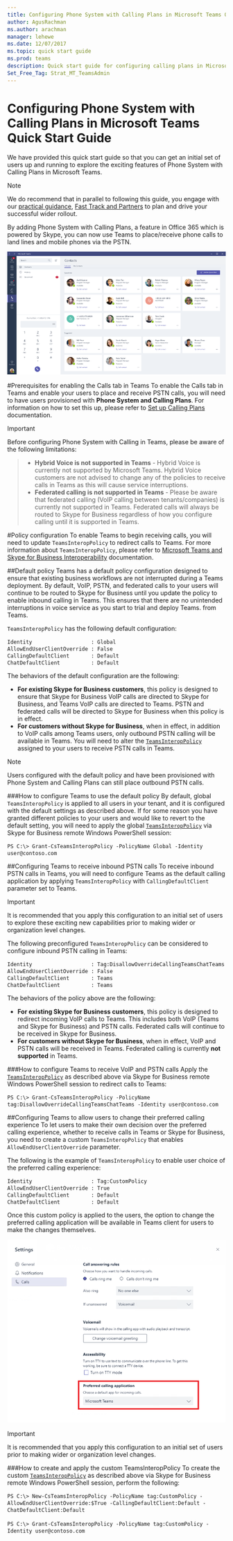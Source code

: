 ```yaml
---
title: Configuring Phone System with Calling Plans in Microsoft Teams Quick Start Guide
author: AgusRachman
ms.author: arachman
manager: lehewe
ms.date: 12/07/2017
ms.topic: quick start guide
ms.prod: teams
description: Quick start guide for configuring calling plans in Microsoft Teams
Set_Free_Tag: Strat_MT_TeamsAdmin
---
```


Configuring Phone System with Calling Plans in Microsoft Teams Quick Start Guide
================================================================================

We have provided this quick start guide so that you can get an initial set of users up and running to explore the exciting features of Phone System with Calling Plans in Microsoft Teams.

> [!NOTE]
> We do recommend that in parallel to following this guide, you engage with our [practical guidance](https://docs.microsoft.com/en-us/MicrosoftTeams/phone-system-with-calling-plans), [Fast Track and Partners](https://aka.ms/cloudvoide) to plan and drive your successful wider rollout.

By adding Phone System with Calling Plans, a feature in Office 365 which is powered by Skype, you can now use Teams to place/receive phone calls to land lines and mobile phones via the PSTN.

![Calling in Teams](media/Calling_in_Teams.png)

#Prerequisites for enabling the Calls tab in Teams
To enable the Calls tab in Teams and enable your users to place and receive PSTN calls, you will need to have users provisioned with **Phone System and Calling Plans**. For information on how to set this up, please refer to [Set up Calling Plans](https://support.office.com/en-us/article/Set-up-Calling-Plans-57893158-1acd-44ac-acaf-19f58264a9e0) documentation.

> [!IMPORTANT]
> Before configuring Phone System with Calling in  Teams, please be aware of the following limitations:
>> * **Hybrid Voice is not supported in Teams** - Hybrid Voice is currently not supported by Microsoft Teams. Hybrid Voice customers are not advised to change any of the policies to receive calls in Teams as this will cause service interruptions.
>> * **Federated calling is not supported in Teams** - Please be aware that federated calling (VoIP calling between tenants/companies) is currently not supported in Teams. Federated calls will always be routed to Skype for Business regardless of how you configure calling until it is supported in Teams.

#Policy configuration
To enable Teams to begin receiving calls, you will need to update `TeamsInteropPolicy` to redirect calls to Teams. For more information about `TeamsInteropPolicy`, please refer to [Microsoft Teams and Skype for Business Interoperability](https://aka.ms/teamssfbinterop) documentation.

##Default policy
Teams has a default policy configuration designed to ensure that existing business workflows are not interrupted during a Teams deployment. By default, VoIP, PSTN, and federated calls to your users will continue to be routed to Skype for Business until you update the policy to enable inbound calling in Teams. This ensures that there are no unintended interruptions in voice service as you start to trial and deploy Teams.
from Teams.

`TeamsInteropPolicy` has the following default configuration:

    Identity                   : Global
    AllowEndUserClientOverride : False
    CallingDefaultClient       : Default
    ChatDefaultClient          : Default

The behaviors of the default configuration are the following:
* **For existing Skype for Business customers**, this policy is designed to ensure that Skype for Business VoIP calls are directed to Skype for Business, and Teams VoIP calls are directed to Teams. PSTN and federated calls will be directed to Skype for Business when this policy is in effect.
* **For customers without Skype for Business**, when in effect, in addition to VoIP calls among Teams users, only outbound PSTN calling will be available in Teams. You will need to alter the [`TeamsInteropPolicy`](https://docs.microsoft.com/en-us/powershell/module/skype/?view=skype-ps) assigned to your users to receive PSTN calls in Teams.

> [!NOTE]
> Users configured with the default policy and have been provisioned with Phone System and Calling Plans can still place outbound PSTN calls. 

###How to configure Teams to use the default policy
By default, global `TeamsInteropPolicy` is applied to all users in your tenant, and it is configured with the default settings as described above. If for some reason you have granted different policies to your users and would like to revert to the default setting, you will need to apply the global [`TeamsInteropPolicy`](https://docs.microsoft.com/en-us/powershell/module/skype/?view=skype-ps) via Skype for Business remote Windows PowerShell session:

    PS C:\> Grant-CsTeamsInteropPolicy -PolicyName Global -Identity user@contoso.com

##Configuring Teams to receive inbound PSTN calls
To receive inbound PSTN calls in Teams, you will need to configure Teams as the default calling application by applying `TeamsInteropPolicy` with `CallingDefaultClient` parameter set to Teams.

> [!IMPORTANT]
> It is recommended that you apply this configuration to an initial set of users to explore these exciting new capabilities prior to making wider or organization level changes.

The following preconfigured `TeamsInteropPolicy` can be considered to configure inbound PSTN calling in Teams:

    Identity                   : Tag:DisallowOverrideCallingTeamsChatTeams
    AllowEndUserClientOverride : False
    CallingDefaultClient       : Teams
    ChatDefaultClient          : Teams

The behaviors of the policy above are the following:
* **For existing Skype for Business customers**, this policy is designed to redirect incoming VoIP calls to Teams. This includes both VoIP (Teams and Skype for Business) and PSTN calls. Federated calls will continue to be received in Skype for Business.
* **For customers without Skype for Business**, when in effect, VoIP and PSTN calls will be received in Teams. Federated calling is currently **not supported** in Teams.

###How to configure Teams to receive VoIP and PSTN calls
Apply the [`TeamsInteropPolicy`](https://docs.microsoft.com/en-us/powershell/module/skype/?view=skype-ps) as described above via Skype for Business remote Windows PowerShell session to redirect calls to Teams:

    PS C:\> Grant-CsTeamsInteropPolicy -PolicyName tag:DisallowOverrideCallingTeamsChatTeams -Identity user@contoso.com

##Configuring Teams to allow users to change their preferred calling experience
To let users to make their own decision over the preferred calling experience, whether to receive calls in Teams or Skype for Business, you need to create a custom `TeamsInteropPolicy` that enables `AllowEndUserClientOverride` parameter.

The following is the example of `TeamsInteropPolicy` to enable user choice of the preferred calling experience:

    Identity                   : Tag:CustomPolicy
    AllowEndUserClientOverride : True
    CallingDefaultClient       : Default
    ChatDefaultClient          : Default

Once this custom policy is applied to the users, the option to change the preferred calling application will be available in Teams client for users to make the changes themselves.

![Preferred calling application option](media/Preferred_calling_application_option.png)

> [!IMPORTANT]
> It is recommended that you apply this configuration to an initial set of users prior to making wider or organization level changes.

###How to create and apply the custom TeamsInteropPolicy
To create the custom [`TeamsInteropPolicy`](https://docs.microsoft.com/en-us/powershell/module/skype/?view=skype-ps) as described above via Skype for Business remote Windows PowerShell session, perform the following:

    PS C:\> New-CsTeamsInteropPolicy -PolicyName tag:CustomPolicy -AllowEndUserClientOverride:$True -CallingDefaultClient:Default -ChatDefaultClient:Default

    PS C:\> Grant-CsTeamsInteropPolicy -PolicyName tag:CustomPolicy -Identity user@contoso.com
